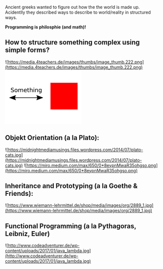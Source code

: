 Ancient greeks wanted to figure out how the the world is made up.
Acidentlly they described ways to describe to world/reality in structured ways.

**Programming is philosphie (and math)!**

## How to structure something complex using simple forms?

![https://media.4teachers.de/images/thumbs/image_thumb.222.png](https://media.4teachers.de/images/thumbs/image_thumb.222.png) ![result.png](result.png)

## Objekt Orientation (a la Plato):

![https://midnightmediamusings.files.wordpress.com/2014/07/plato-cats.jpg](https://midnightmediamusings.files.wordpress.com/2014/07/plato-cats.jpg)
![https://miro.medium.com/max/650/0*8eypnMwaR35ohgso.png](https://miro.medium.com/max/650/0*8eypnMwaR35ohgso.png)

## Inheritance and Prototyping (a la Goethe & Friends):

![https://www.wiemann-lehrmittel.de/shop/media/images/org/2889_1.jpg](https://www.wiemann-lehrmittel.de/shop/media/images/org/2889_1.jpg)

## Functional Programming (a la Pythagoras, Leibniz, Euler)

![http://www.codeadventurer.de/wp-content/uploads/2017/01/java_lambda.jpg](http://www.codeadventurer.de/wp-content/uploads/2017/01/java_lambda.jpg)

